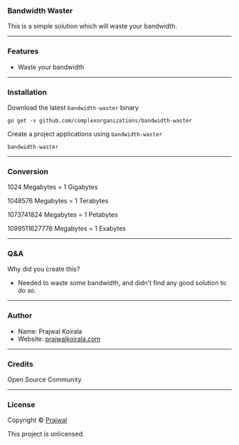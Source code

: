 ### Bandwidth Waster

This is a simple solution which will waste your bandwidth.

---
### Features
- Waste your bandwidth

---
### Installation
Download the latest `bandwidth-waster` binary
```
go get -v github.com/complexorganizations/bandwidth-waster
```
Create a project applications using `bandwidth-waster`
```
bandwidth-waster
```

---
### Conversion

1024 Megabytes = 1 Gigabytes

1048576 Megabytes = 1 Terabytes

1073741824 Megabytes = 1 Petabytes

1099511627776 Megabytes = 1 Exabytes

---
### Q&A

Why did you create this?
- Needed to waste some bandwidth, and didn't find any good solution to do so.

---
### Author
* Name: Prajwal Koirala
* Website: [prajwalkoirala.com](https://www.prajwalkoirala.com)

---	
### Credits
Open Source Community

---
### License
Copyright © [Prajwal](https://github.com/prajwal-koirala)

This project is unlicensed.
